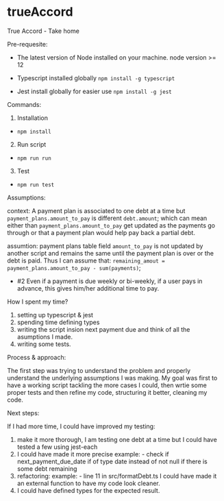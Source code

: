 # trueAccord
True Accord - Take home 

Pre-requesite:

- The latest version of Node installed on your machine. 
node version >= 12

- Typescript installed globally
`npm install -g typescript`

- Jest install globally for easier use
`npm install -g jest`


Commands:

1) Installation
- `npm install`

2) Run script
- `npm run run`

3) Test
- `npm run test`

Assumptions:

context: A payment plan is associated to one debt at a time but `payment_plans.amount_to_pay` is different `debt.amount`;
which can mean either than `payment_plans.amount_to_pay` get updated as the payments go through or that a payment plan would help pay back a partial debt.

assumtion: payment plans table field `amount_to_pay` is not updated by another script and remains the same until the payment plan is over or the debt is paid. Thus I can assume that:
        `remaining_amout = payment_plans.amount_to_pay - sum(payments)`;


- #2 Even if a payment is due weekly or bi-weekly, if a user pays in advance, this gives him/her additional time to pay. 


How I spent my time? 

1) setting up typescript & jest
2) spending time defining types
3) writing the script insion next payment due and think of all the asumptions I made.
4) writing some tests.


Process & approach:

The first step was trying to understand the problem and properly understand the underlying assumptions I was making. 
My goal was first to have a working script tackling the more cases I could, then wrtie some proper tests and then refine my code, structuring it better, cleaning my code.


Next steps:

If I had more time, I could have improved my testing:
1) make it more thorough, I am testing one debt at a time but I could have tested a few using jest-each
2) I could have made it more precise
example: - check if next_payment_due_date if of type date instead of not null if there is some debt remaining
3) refactoring: 
example: - line 11 in src/formatDebt.ts I could have made it an external function to have my code look cleaner.
4) I could have defined types for the expected result. 



